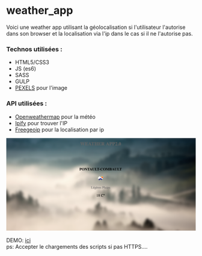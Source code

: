 # weather_app


Voici une weather app utilisant la géolocalisation si l'utilisateur l'autorise dans son browser et la localisation via l'ip dans le cas si il ne l'autorise pas.  

### Technos utilisées :

* HTML5/CSS3
* JS (es6)
* SASS
* GULP
* [PEXELS](https://www.pexels.com/) pour l'image

### API utilisées :  

* [Openweathermap](https://openweathermap.org/) pour la météo
* [Ipify](https://www.ipify.org/) pour trouver l'IP
* [Freegeoip](http://freegeoip.net/?q=2a01:e35:2e56:8710:cc99:fc6e:21fc:9d84) pour la localisation par ip



![ScreenShot](/screen.png)


DEMO: [ici](https://dondes17.github.io/weather_app/)  
ps: Accepter le chargements des scripts si pas HTTPS....
